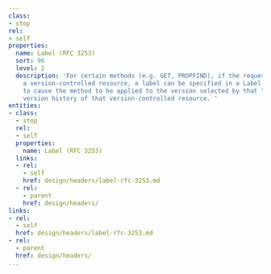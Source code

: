 ```yaml
---
class:
- stop
rel:
- self
properties:
  name: Label (RFC 3253)
  sort: 96
  level: 2
  description: 'For certain methods (e.g. GET, PROPFIND), if the request-URL identifies
    a version-controlled resource, a label can be specified in a Label request header
    to cause the method to be applied to the version selected by that label from the
    version history of that version-controlled resource. '
entities:
- class:
  - stop
  rel:
  - self
  properties:
    name: Label (RFC 3253)
  links:
  - rel:
    - self
    href: design/headers/label-rfc-3253.md
  - rel:
    - parent
    href: design/headers/
links:
- rel:
  - self
  href: design/headers/label-rfc-3253.md
- rel:
  - parent
  href: design/headers/
...
```

